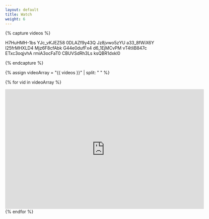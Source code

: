 ```yaml
---
layout: default
title: Watch
weight: 6
---
```



<!--

Place the ID:s of the videos here below (in between the "capture"-tags

-->
{% capture videos %}


H7HuHMH-1bs
YJc_vKJEZ58
0DLAZf9y43Q
Jz8jvwo5zYU
a33_8fWiX6Y
I25frMHXLD4
Mjz6F8cfAbk
G44e0dufFx4
d6_1EjMCvPM
vT4tliB847c
ETxc3oqjvhA
rmiA3ocFaT0
CBUVSdRh3Ls
ksQBR1dxkl0

{% endcapture %}

<!--

Do not change anything after this. 

-->


{% assign videoArray = \"{{ videos }}\" | split: " " %}

{% for vid in videoArray %}
<div class="videoWrapper">
<iframe class="youtube-player" type="text/html" width="640" height="385" src="http://www.youtube.com/embed/{{vid}}" allowfullscreen frameborder="0">
</iframe>
</div>
{% endfor %}




<!--
{% for pah in myArray %}
<div class="videoWrapper">
</div>
<iframe class="youtube-player" type="text/html" width="640" height="385" src="http://www.youtube.com/embed/{{pah}}" allowfullscreen frameborder="0">
</iframe>
{% endfor %}




 <iframe width="425" height="350" src="//www.youtube.com/embed/{{pah}}?wmode=transparent" frameborder="0">
</iframe>





<iframe width="425" height="350" src="//www.youtube.com/embed/Jz8jvwo5zYU" frameborder="0" allowfullscreen></iframe>

<iframe width="425" height="350" src="http://www.youtube.com/embed/H7HuHMH-1bs?wmode=transparent" frameborder="0">
</iframe>


<iframe width="425" height="350" src="http://www.youtube.com/embed/YJc_vKJEZ58?wmode=transparent" frameborder="0">
</iframe>

<iframe width="425" height="350" src="http://www.youtube.com/embed/0DLAZf9y43Q?wmode=transparent" frameborder="0">
</iframe>

<iframe width="425" height="350" src="http://www.youtube.com/embed/a33_8fWiX6Y?wmode=transparent" frameborder="0">
</iframe>

<iframe width="425" height="350" src="http://www.youtube.com/embed/I25frMHXLD4?wmode=transparent" frameborder="0">
</iframe>

<iframe width="425" height="350" src="http://www.youtube.com/embed/Mjz6F8cfAbk?wmode=transparent" frameborder="0">
</iframe>

<iframe width="425" height="350" src="http://www.youtube.com/embed/G44e0dufFx4?wmode=transparent" frameborder="0">
</iframe>

<iframe width="425" height="350" src="http://www.youtube.com/embed/d6_1EjMCvPM?wmode=transparent" frameborder="0">
</iframe>

<iframe width="425" height="350" src="http://www.youtube.com/embed/vT4tliB847c?wmode=transparent" frameborder="0">
</iframe>

<iframe width="425" height="350" src="http://www.youtube.com/embed/ETxc3oqjvhA?wmode=transparent" frameborder="0">
</iframe>

<iframe width="425" height="350" src="http://www.youtube.com/embed/rmiA3ocFaT0?wmode=transparent" frameborder="0">
</iframe>

<iframe width="425" height="350" src="http://www.youtube.com/embed/CBUVSdRh3Ls?wmode=transparent" frameborder="0">
</iframe>

<iframe width="425" height="350" src="http://www.youtube.com/embed/ksQBR1dxkl0?wmode=transparent" frameborder="0">
</iframe>

-->
